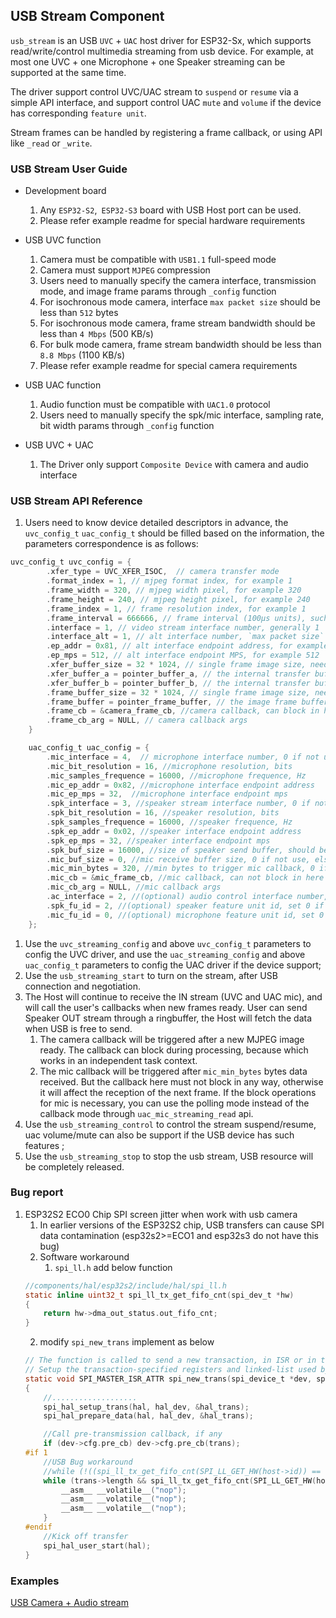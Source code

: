 ## USB Stream Component

`usb_stream` is an USB `UVC` + `UAC` host driver for ESP32-Sx, which supports read/write/control multimedia streaming from usb device. For example, at most one UVC + one Microphone + one Speaker streaming can be supported at the same time.

The driver support control UVC/UAC stream to `suspend` or `resume` via a simple API interface, and support control UAC `mute` and `volume` if the device has corresponding `feature unit`.

Stream frames can be handled by registering a frame callback, or using API like `_read` or `_write`.


### USB Stream User Guide

* Development board

  1. Any `ESP32-S2`,` ESP32-S3` board with USB Host port can be used.
  2. Please refer example readme for special hardware requirements

* USB UVC function

  1. Camera must be compatible with `USB1.1` full-speed mode
  2. Camera must support `MJPEG` compression
  3. Users need to manually specify the camera interface, transmission mode, and image frame params through `_config` function
  4. For isochronous mode camera, interface `max packet size` should be less than `512` bytes
  5. For isochronous mode camera, frame stream bandwidth should be less than `4 Mbps` (500 KB/s)
  6. For bulk mode camera, frame stream bandwidth should be less than `8.8 Mbps` (1100 KB/s)
  7. Please refer example readme for special camera requirements

* USB UAC function

  1. Audio function must be compatible with `UAC1.0` protocol
  2. Users need to manually specify the spk/mic interface, sampling rate, bit width params through `_config` function

* USB UVC + UAC

  1. The Driver only support `Composite Device` with camera and audio interface

### USB Stream API Reference

1. Users need to know device detailed descriptors in advance, the `uvc_config_t` `uac_config_t` should be filled based on the information, the parameters correspondence is as follows:

```c
uvc_config_t uvc_config = {
        .xfer_type = UVC_XFER_ISOC,  // camera transfer mode
        .format_index = 1, // mjpeg format index, for example 1
        .frame_width = 320, // mjpeg width pixel, for example 320
        .frame_height = 240, // mjpeg height pixel, for example 240
        .frame_index = 1, // frame resolution index, for example 1
        .frame_interval = 666666, // frame interval (100µs units), such as 15fps
        .interface = 1, // video stream interface number, generally 1
        .interface_alt = 1, // alt interface number, `max packet size` should be less than `512` bytes
        .ep_addr = 0x81, // alt interface endpoint address, for example 0x81
        .ep_mps = 512, // alt interface endpoint MPS, for example 512
        .xfer_buffer_size = 32 * 1024, // single frame image size, need to be determined according to actual testing, 320 * 240 generally less than 35KB
        .xfer_buffer_a = pointer_buffer_a, // the internal transfer buffer
        .xfer_buffer_b = pointer_buffer_b, // the internal transfer buffer
        .frame_buffer_size = 32 * 1024, // single frame image size, need to determine according to actual test
        .frame_buffer = pointer_frame_buffer, // the image frame buffer
        .frame_cb = &camera_frame_cb, //camera callback, can block in here
        .frame_cb_arg = NULL, // camera callback args
    }
```

```c
    uac_config_t uac_config = {
        .mic_interface = 4,  // microphone interface number, 0 if not use
        .mic_bit_resolution = 16, //microphone resolution, bits
        .mic_samples_frequence = 16000, //microphone frequence, Hz
        .mic_ep_addr = 0x82, //microphone interface endpoint address
        .mic_ep_mps = 32,  //microphone interface endpoint mps
        .spk_interface = 3, //speaker stream interface number, 0 if not use
        .spk_bit_resolution = 16, //speaker resolution, bits
        .spk_samples_frequence = 16000, //speaker frequence, Hz
        .spk_ep_addr = 0x02, //speaker interface endpoint address
        .spk_ep_mps = 32, //speaker interface endpoint mps
        .spk_buf_size = 16000, //size of speaker send buffer, should be a multiple of spk_ep_mps
        .mic_buf_size = 0, //mic receive buffer size, 0 if not use, else should be a multiple of mic_min_bytes
        .mic_min_bytes = 320, //min bytes to trigger mic callback, 0 if not using callback, else must be multiple (1~32) of mic_ep_mps
        .mic_cb = &mic_frame_cb, //mic callback, can not block in here
        .mic_cb_arg = NULL, //mic callback args
        .ac_interface = 2, //(optional) audio control interface number, set 0 if not use
        .spk_fu_id = 2, //(optional) speaker feature unit id, set 0 if not use
        .mic_fu_id = 0, //(optional) microphone feature unit id, set 0 if not use
    };
```

1. Use the `uvc_streaming_config` and above `uvc_config_t` parameters to config the UVC driver, and use the `uac_streaming_config` and above `uac_config_t` parameters to config the UAC driver if the device support;
2. Use the `usb_streaming_start` to turn on the stream, after USB connection and negotiation.
3. The Host will continue to receive the IN stream (UVC and UAC mic), and will call the user's callbacks when new frames ready. User can send Speaker OUT stream through a ringbuffer, the Host will fetch the data when USB is free to send.
   1. The camera callback will be triggered after a new MJPEG image ready. The callback can block during processing, because which works in an independent task context.
   2. The mic callback will be triggered after `mic_min_bytes` bytes data received. But the callback here must not block in any way, otherwise it will affect the reception of the next frame. If the block operations for mic is necessary, you can use the polling mode instead of the callback mode through `uac_mic_streaming_read` api.
4. Use the `usb_streaming_control` to control the stream suspend/resume, uac volume/mute can also be support if the USB device has such features ;
5. Use the `usb_streaming_stop` to stop the usb stream, USB resource will be completely released.

### Bug report

1. ESP32S2 ECO0 Chip SPI screen jitter when work with usb camera 
   1. In earlier versions of the ESP32S2 chip, USB transfers can cause SPI data contamination (esp32s2>=ECO1 and esp32s3 do not have this bug)
   2. Software workaround
      1. `spi_ll.h` add below function
    ```c
    //components/hal/esp32s2/include/hal/spi_ll.h
    static inline uint32_t spi_ll_tx_get_fifo_cnt(spi_dev_t *hw)
    {
        return hw->dma_out_status.out_fifo_cnt;
    }
    ```
      2. modify `spi_new_trans` implement as below
    ```c
    // The function is called to send a new transaction, in ISR or in the task.
    // Setup the transaction-specified registers and linked-list used by the DMA (or FIFO if DMA is not used)
    static void SPI_MASTER_ISR_ATTR spi_new_trans(spi_device_t *dev, spi_trans_priv_t *trans_buf)
    {
        //...................
        spi_hal_setup_trans(hal, hal_dev, &hal_trans);
        spi_hal_prepare_data(hal, hal_dev, &hal_trans);

        //Call pre-transmission callback, if any
        if (dev->cfg.pre_cb) dev->cfg.pre_cb(trans);
    #if 1
        //USB Bug workaround
        //while (!((spi_ll_tx_get_fifo_cnt(SPI_LL_GET_HW(host->id)) == 12) || (spi_ll_tx_get_fifo_cnt(SPI_LL_GET_HW(host->id)) == trans->length / 8))) {
        while (trans->length && spi_ll_tx_get_fifo_cnt(SPI_LL_GET_HW(host->id)) == 0) {
            __asm__ __volatile__("nop");
            __asm__ __volatile__("nop");
            __asm__ __volatile__("nop");
        }
    #endif
        //Kick off transfer
        spi_hal_user_start(hal);
    }
    ```

### Examples

[USB Camera + Audio stream](https://github.com/espressif/esp-iot-solution/tree/master/examples/usb/host/usb_camera_mic_spk)